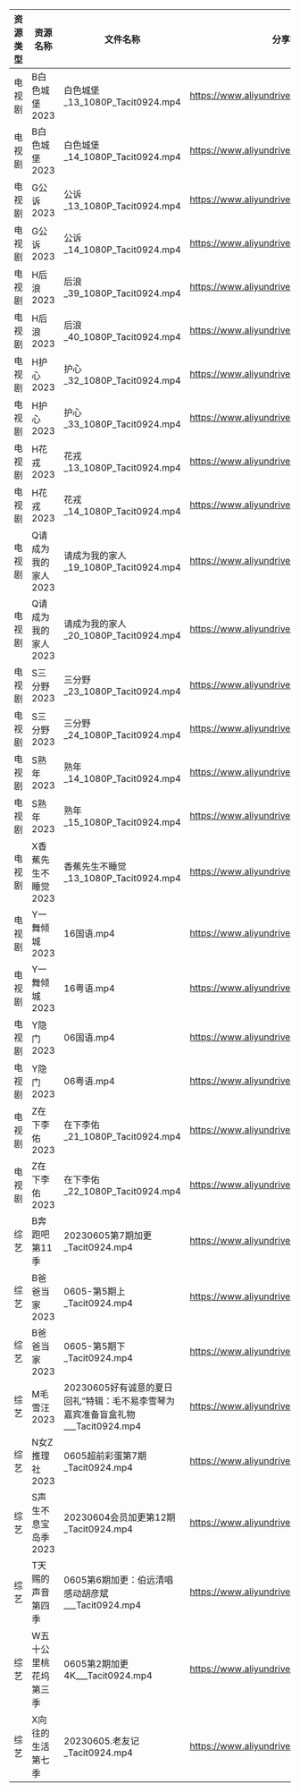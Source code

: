 | 资源类型 | 资源名称         | 文件名称                                                 | 分享链接                                      | 更新时间       |
| ---- | ------------ | ---------------------------------------------------- | ----------------------------------------- | ---------- |
| 电视剧  | B白色城堡2023    | 白色城堡_13_1080P_Tacit0924.mp4                          | https://www.aliyundrive.com/s/RaWxk24QWV6 | 2023-06-06 |
| 电视剧  | B白色城堡2023    | 白色城堡_14_1080P_Tacit0924.mp4                          | https://www.aliyundrive.com/s/RaWxk24QWV6 | 2023-06-06 |
| 电视剧  | G公诉2023      | 公诉_13_1080P_Tacit0924.mp4                            | https://www.aliyundrive.com/s/SKq7GkiMEWX | 2023-06-06 |
| 电视剧  | G公诉2023      | 公诉_14_1080P_Tacit0924.mp4                            | https://www.aliyundrive.com/s/SKq7GkiMEWX | 2023-06-06 |
| 电视剧  | H后浪2023      | 后浪_39_1080P_Tacit0924.mp4                            | https://www.aliyundrive.com/s/Ez3GKYEjsy9 | 2023-06-06 |
| 电视剧  | H后浪2023      | 后浪_40_1080P_Tacit0924.mp4                            | https://www.aliyundrive.com/s/Ez3GKYEjsy9 | 2023-06-06 |
| 电视剧  | H护心2023      | 护心_32_1080P_Tacit0924.mp4                            | https://www.aliyundrive.com/s/9HkxgS4UCNB | 2023-06-06 |
| 电视剧  | H护心2023      | 护心_33_1080P_Tacit0924.mp4                            | https://www.aliyundrive.com/s/9HkxgS4UCNB | 2023-06-06 |
| 电视剧  | H花戎2023      | 花戎_13_1080P_Tacit0924.mp4                            | https://www.aliyundrive.com/s/DsKqmGre9hn | 2023-06-06 |
| 电视剧  | H花戎2023      | 花戎_14_1080P_Tacit0924.mp4                            | https://www.aliyundrive.com/s/DsKqmGre9hn | 2023-06-06 |
| 电视剧  | Q请成为我的家人2023 | 请成为我的家人_19_1080P_Tacit0924.mp4                       | https://www.aliyundrive.com/s/LVhk36Kw3hq | 2023-06-06 |
| 电视剧  | Q请成为我的家人2023 | 请成为我的家人_20_1080P_Tacit0924.mp4                       | https://www.aliyundrive.com/s/LVhk36Kw3hq | 2023-06-06 |
| 电视剧  | S三分野2023     | 三分野_23_1080P_Tacit0924.mp4                           | https://www.aliyundrive.com/s/grfMSvWbXdD | 2023-06-06 |
| 电视剧  | S三分野2023     | 三分野_24_1080P_Tacit0924.mp4                           | https://www.aliyundrive.com/s/grfMSvWbXdD | 2023-06-06 |
| 电视剧  | S熟年2023      | 熟年_14_1080P_Tacit0924.mp4                            | https://www.aliyundrive.com/s/izBC7e3hvcb | 2023-06-06 |
| 电视剧  | S熟年2023      | 熟年_15_1080P_Tacit0924.mp4                            | https://www.aliyundrive.com/s/izBC7e3hvcb | 2023-06-06 |
| 电视剧  | X香蕉先生不睡觉2023 | 香蕉先生不睡觉_13_1080P_Tacit0924.mp4                       | https://www.aliyundrive.com/s/sDMpNaeEsz3 | 2023-06-06 |
| 电视剧  | Y一舞倾城2023    | 16国语.mp4                                             | https://www.aliyundrive.com/s/rJHcZFVa1Tf | 2023-06-06 |
| 电视剧  | Y一舞倾城2023    | 16粤语.mp4                                             | https://www.aliyundrive.com/s/rJHcZFVa1Tf | 2023-06-06 |
| 电视剧  | Y隐门2023      | 06国语.mp4                                             | https://www.aliyundrive.com/s/3hQ1KUe4HeE | 2023-06-06 |
| 电视剧  | Y隐门2023      | 06粤语.mp4                                             | https://www.aliyundrive.com/s/3hQ1KUe4HeE | 2023-06-06 |
| 电视剧  | Z在下李佑2023    | 在下李佑_21_1080P_Tacit0924.mp4                          | https://www.aliyundrive.com/s/XDyqjGPExFg | 2023-06-06 |
| 电视剧  | Z在下李佑2023    | 在下李佑_22_1080P_Tacit0924.mp4                          | https://www.aliyundrive.com/s/XDyqjGPExFg | 2023-06-06 |
| 综艺   | B奔跑吧第11季     | 20230605第7期加更_Tacit0924.mp4                          | https://www.aliyundrive.com/s/T8hYCsGLYpy | 2023-06-06 |
| 综艺   | B爸爸当家2023    | 0605-第5期上_Tacit0924.mp4                              | https://www.aliyundrive.com/s/SqHa3g1TkvY | 2023-06-06 |
| 综艺   | B爸爸当家2023    | 0605-第5期下_Tacit0924.mp4                              | https://www.aliyundrive.com/s/SqHa3g1TkvY | 2023-06-06 |
| 综艺   | M毛雪汪2023     | 20230605好有诚意的夏日回礼”特辑：毛不易李雪琴为嘉宾准备盲盒礼物___Tacit0924.mp4 | https://www.aliyundrive.com/s/asPqfgPRqAg | 2023-06-06 |
| 综艺   | N女Z推理社2023   | 0605超前彩蛋第7期_Tacit0924.mp4                            | https://www.aliyundrive.com/s/RA6dKYNxzLz | 2023-06-06 |
| 综艺   | S声生不息宝岛季2023 | 20230604会员加更第12期_Tacit0924.mp4                       | https://www.aliyundrive.com/s/DYfi2UqaM76 | 2023-06-06 |
| 综艺   | T天赐的声音第四季    | 0605第6期加更：伯远清唱感动胡彦斌___Tacit0924.mp4                  | https://www.aliyundrive.com/s/gvD56pLsuyk | 2023-06-06 |
| 综艺   | W五十公里桃花坞第三季  | 0605第2期加更4K___Tacit0924.mp4                          | https://www.aliyundrive.com/s/UM8vBhV25fT | 2023-06-06 |
| 综艺   | X向往的生活第七季    | 20230605.老友记_Tacit0924.mp4                           | https://www.aliyundrive.com/s/82ytPLytcAd | 2023-06-06 |
